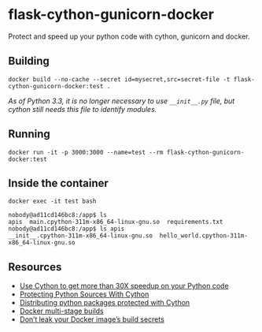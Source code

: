 # flask-cython-gunicorn-docker

Protect and speed up your python code with cython, gunicorn and docker.

## Building

```docker build --no-cache --secret id=mysecret,src=secret-file -t flask-cython-gunicorn-docker:test .```

*As of Python 3.3, it is no longer necessary to use ```__init__.py``` file, but cython still needs this file to identify modules.*

## Running

```docker run -it -p 3000:3000 --name=test --rm flask-cython-gunicorn-docker:test```

## Inside the container

```docker exec -it test bash```

```
nobody@ad11cd146bc8:/app$ ls
apis  main.cpython-311m-x86_64-linux-gnu.so  requirements.txt
nobody@ad11cd146bc8:/app$ ls apis
__init__.cpython-311m-x86_64-linux-gnu.so  hello_world.cpython-311m-x86_64-linux-gnu.so
```

## Resources

-  [Use Cython to get more than 30X speedup on your Python code](https://towardsdatascience.com/use-cython-to-get-more-than-30x-speedup-on-your-python-code-f6cb337919b6)
-  [Protecting Python Sources With Cython](https://medium.com/@xpl/protecting-python-sources-using-cython-dcd940bb188e)
-  [Distributing python packages protected with Cython](https://medium.com/swlh/distributing-python-packages-protected-with-cython-40fc29d84caf)
-  [Docker multi-stage builds](https://docs.docker.com/develop/develop-images/multistage-build/)
-  [Don’t leak your Docker image’s build secrets](https://pythonspeed.com/articles/docker-build-secrets/)